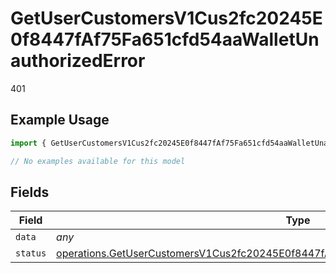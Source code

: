 # GetUserCustomersV1Cus2fc20245E0f8447fAf75Fa651cfd54aaWalletUnauthorizedError

401

## Example Usage

```typescript
import { GetUserCustomersV1Cus2fc20245E0f8447fAf75Fa651cfd54aaWalletUnauthorizedError } from "@dhaba/safepay-ts/models/errors";

// No examples available for this model
```

## Fields

| Field                                                                                                                                                                                                | Type                                                                                                                                                                                                 | Required                                                                                                                                                                                             | Description                                                                                                                                                                                          |
| ---------------------------------------------------------------------------------------------------------------------------------------------------------------------------------------------------- | ---------------------------------------------------------------------------------------------------------------------------------------------------------------------------------------------------- | ---------------------------------------------------------------------------------------------------------------------------------------------------------------------------------------------------- | ---------------------------------------------------------------------------------------------------------------------------------------------------------------------------------------------------- |
| `data`                                                                                                                                                                                               | *any*                                                                                                                                                                                                | :heavy_minus_sign:                                                                                                                                                                                   | N/A                                                                                                                                                                                                  |
| `status`                                                                                                                                                                                             | [operations.GetUserCustomersV1Cus2fc20245E0f8447fAf75Fa651cfd54aaWalletUnauthorizedStatus](../../models/operations/getusercustomersv1cus2fc20245e0f8447faf75fa651cfd54aawalletunauthorizedstatus.md) | :heavy_minus_sign:                                                                                                                                                                                   | N/A                                                                                                                                                                                                  |